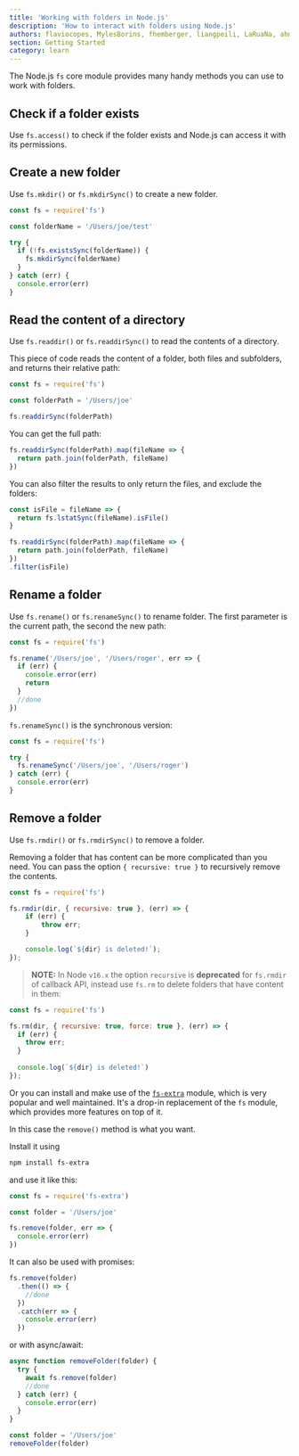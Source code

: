 ```yaml
---
title: 'Working with folders in Node.js'
description: 'How to interact with folders using Node.js'
authors: flaviocopes, MylesBorins, fhemberger, liangpeili, LaRuaNa, ahmadawais
section: Getting Started
category: learn
---
```


The Node.js `fs` core module provides many handy methods you can use to work with folders.

## Check if a folder exists

Use `fs.access()` to check if the folder exists and Node.js can access it with its permissions.

## Create a new folder

Use `fs.mkdir()` or `fs.mkdirSync()` to create a new folder.

```js
const fs = require('fs')

const folderName = '/Users/joe/test'

try {
  if (!fs.existsSync(folderName)) {
    fs.mkdirSync(folderName)
  }
} catch (err) {
  console.error(err)
}
```

## Read the content of a directory

Use `fs.readdir()` or `fs.readdirSync()` to read the contents of a directory.

This piece of code reads the content of a folder, both files and subfolders, and returns their relative path:

```js
const fs = require('fs')

const folderPath = '/Users/joe'

fs.readdirSync(folderPath)
```

You can get the full path:

```js
fs.readdirSync(folderPath).map(fileName => {
  return path.join(folderPath, fileName)
})
```

You can also filter the results to only return the files, and exclude the folders:

```js
const isFile = fileName => {
  return fs.lstatSync(fileName).isFile()
}

fs.readdirSync(folderPath).map(fileName => {
  return path.join(folderPath, fileName)
})
.filter(isFile)
```

## Rename a folder

Use `fs.rename()` or `fs.renameSync()` to rename folder. The first parameter is the current path, the second the new path:

```js
const fs = require('fs')

fs.rename('/Users/joe', '/Users/roger', err => {
  if (err) {
    console.error(err)
    return
  }
  //done
})
```

`fs.renameSync()` is the synchronous version:

```js
const fs = require('fs')

try {
  fs.renameSync('/Users/joe', '/Users/roger')
} catch (err) {
  console.error(err)
}
```

## Remove a folder

Use `fs.rmdir()` or `fs.rmdirSync()` to remove a folder.

Removing a folder that has content can be more complicated than you need. You can pass the option `{ recursive: true }` to recursively remove the contents.

```js
const fs = require('fs')

fs.rmdir(dir, { recursive: true }, (err) => {
    if (err) {
        throw err;
    }

    console.log(`${dir} is deleted!`);
});
```

> **NOTE:** In Node `v16.x` the option `recursive` is **deprecated** for `fs.rmdir` of callback API, instead use `fs.rm` to delete folders that have content in them:

```js
const fs = require('fs')

fs.rm(dir, { recursive: true, force: true }, (err) => {
  if (err) {
    throw err;
  }
    
  console.log(`${dir} is deleted!`)
});

```

Or you can install and make use of the [`fs-extra`](https://www.npmjs.com/package/fs-extra) module, which is very popular and well maintained. It's a drop-in replacement of the `fs` module, which provides more features on top of it.

In this case the `remove()` method is what you want.

Install it using

```bash
npm install fs-extra
```

and use it like this:

```js
const fs = require('fs-extra')

const folder = '/Users/joe'

fs.remove(folder, err => {
  console.error(err)
})
```

It can also be used with promises:

```js
fs.remove(folder)
  .then(() => {
    //done
  })
  .catch(err => {
    console.error(err)
  })
```

or with async/await:

```js
async function removeFolder(folder) {
  try {
    await fs.remove(folder)
    //done
  } catch (err) {
    console.error(err)
  }
}

const folder = '/Users/joe'
removeFolder(folder)
```
